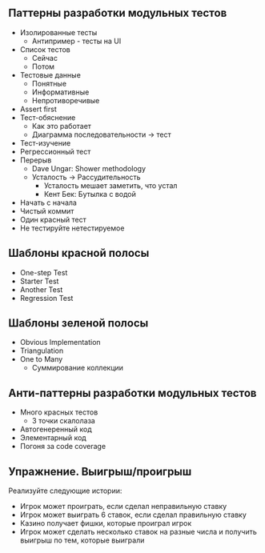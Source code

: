 ## Паттерны разработки модульных тестов
- Изолированные тесты
  - Антипример - тесты на UI
- Список тестов  
  - Сейчас
  - Потом
- Тестовые данные
  - Понятные
  - Информативные
  - Непротиворечивые
- Assert first
- Тест-обяснение
  - Как это работает
  - Диаграмма последовательности → тест
- Тест-изучение
- Регрессионный тест
- Перерыв
  - Dave Ungar: Shower methodology
  - Усталость → Рассудительность
    - Усталость мешает заметить, что устал
    - Кент Бек: Бутылка с водой
- Начать с начала
- Чистый коммит
- Один красный тест
- Не тестируйте нетестируемое

## Шаблоны красной полосы
- One-step Test
- Starter Test
- Another Test
- Regression Test

## Шаблоны зеленой полосы
- Obvious Implementation
- Triangulation
- One to Many
  - Суммирование коллекции

## Анти-паттерны разработки модульных тестов
- Много красных тестов
  - 3 точки скалолаза
- Автогенеренный код
- Элементарный код
- Погоня за code coverage

## Упражнение. Выигрыш/проигрыш
Реализуйте следующие истории:
- Игрок может проиграть, если сделал неправильную ставку
- Игрок может выиграть 6 ставок, если сделал правильную ставку
- Казино получает фишки, которые проиграл игрок
- Игрок может сделать несколько ставок на разные числа и получить выигрыш по тем, которые выиграли
